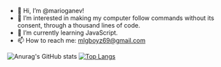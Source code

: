 - 👋 Hi, I’m @marioganev!
- 👀 I’m interested in making my computer follow commands without its consent, through a thousand lines of code. 
- 🌱 I’m currently learning JavaScript.
- 📫 How to reach me: mlgboyz69@gmail.com

![Anurag's GitHub stats](https://github-readme-stats.vercel.app/api?username=marioganev&show_icons=true&theme=radical)       [![Top Langs](https://github-readme-stats.vercel.app/api/top-langs/?username=marioganev)](https://github.com/anuraghazra/github-readme-stats)

